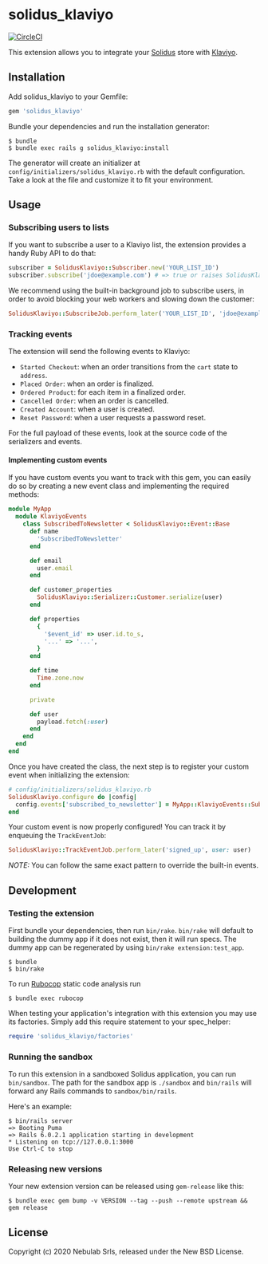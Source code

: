 # solidus_klaviyo

[![CircleCI](https://circleci.com/gh/nebulab/solidus_klaviyo.svg?style=svg)](https://circleci.com/gh/nebulab/solidus_klaviyo)

This extension allows you to integrate your [Solidus](https://solidus.io) store with
[Klaviyo](https://klaviyo.com).

## Installation

Add solidus_klaviyo to your Gemfile:

```ruby
gem 'solidus_klaviyo'
```

Bundle your dependencies and run the installation generator:

```console
$ bundle
$ bundle exec rails g solidus_klaviyo:install
```

The generator will create an initializer at `config/initializers/solidus_klaviyo.rb` with the
default configuration. Take a look at the file and customize it to fit your environment.

## Usage

### Subscribing users to lists

If you want to subscribe a user to a Klaviyo list, the extension provides a handy Ruby API to do
that:

```ruby
subscriber = SolidusKlaviyo::Subscriber.new('YOUR_LIST_ID')
subscriber.subscribe('jdoe@example.com') # => true or raises SolidusKlaviyo::Subscriber::SubscriptionError 
```

We recommend using the built-in background job to subscribe users, in order to avoid blocking your
web workers and slowing down the customer:

```ruby
SolidusKlaviyo::SubscribeJob.perform_later('YOUR_LIST_ID', 'jdoe@example.com')
```

### Tracking events

The extension will send the following events to Klaviyo:

- `Started Checkout`: when an order transitions from the `cart` state to `address`.
- `Placed Order`: when an order is finalized.
- `Ordered Product`: for each item in a finalized order.
- `Cancelled Order`: when an order is cancelled.
- `Created Account`: when a user is created.
- `Reset Password`: when a user requests a password reset.

For the full payload of these events, look at the source code of the serializers and events.

#### Implementing custom events

If you have custom events you want to track with this gem, you can easily do so by creating a new
event class and implementing the required methods:

```ruby
module MyApp
  module KlaviyoEvents
    class SubscribedToNewsletter < SolidusKlaviyo::Event::Base
      def name
        'SubscribedToNewsletter'
      end

      def email
        user.email
      end

      def customer_properties
        SolidusKlaviyo::Serializer::Customer.serialize(user)
      end

      def properties
        {
          '$event_id' => user.id.to_s,
          '...' => '...',
        }
      end

      def time
        Time.zone.now
      end

      private

      def user
        payload.fetch(:user)
      end
    end 
  end 
end
```

Once you have created the class, the next step is to register your custom event when initializing
the extension:

```ruby
# config/initializers/solidus_klaviyo.rb
SolidusKlaviyo.configure do |config|
  config.events['subscribed_to_newsletter'] = MyApp::KlaviyoEvents::SubscribedToNewsletter
end
```

Your custom event is now properly configured! You can track it by enqueuing the `TrackEventJob`:

```ruby
SolidusKlaviyo::TrackEventJob.perform_later('signed_up', user: user)
```

*NOTE:* You can follow the same exact pattern to override the built-in events.

## Development

### Testing the extension

First bundle your dependencies, then run `bin/rake`. `bin/rake` will default to building the dummy
app if it does not exist, then it will run specs. The dummy app can be regenerated by using
`bin/rake extension:test_app`.

```console
$ bundle
$ bin/rake
```

To run [Rubocop](https://github.com/bbatsov/rubocop) static code analysis run

```console
$ bundle exec rubocop
```

When testing your application's integration with this extension you may use its factories.
Simply add this require statement to your spec_helper:

```ruby
require 'solidus_klaviyo/factories'
```

### Running the sandbox

To run this extension in a sandboxed Solidus application, you can run `bin/sandbox`. The path for
the sandbox app is `./sandbox` and `bin/rails` will forward any Rails commands to
`sandbox/bin/rails`.

Here's an example:

```console
$ bin/rails server
=> Booting Puma
=> Rails 6.0.2.1 application starting in development
* Listening on tcp://127.0.0.1:3000
Use Ctrl-C to stop
```

### Releasing new versions

Your new extension version can be released using `gem-release` like this:

```console
$ bundle exec gem bump -v VERSION --tag --push --remote upstream && gem release
```

## License

Copyright (c) 2020 Nebulab Srls, released under the New BSD License.
